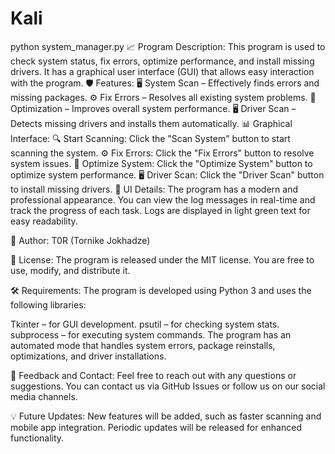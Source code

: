# Kali 
python system_manager.py
📈 Program Description:
This program is used to check system status, fix errors, optimize performance, and install missing drivers. It has a graphical user interface (GUI) that allows easy interaction with the program.
🛡️ Features:
🖥️ System Scan – Effectively finds errors and missing packages.
⚙️ Fix Errors – Resolves all existing system problems.
🚀 Optimization – Improves overall system performance.
🖥️ Driver Scan – Detects missing drivers and installs them automatically.
📊 Graphical Interface:
🔍 Start Scanning: Click the "Scan System" button to start scanning the system.
⚙️ Fix Errors: Click the "Fix Errors" button to resolve system issues.
🚀 Optimize System: Click the "Optimize System" button to optimize system performance.
🖥️ Driver Scan: Click the "Driver Scan" button to install missing drivers.
🎨 UI Details:
The program has a modern and professional appearance. You can view the log messages in real-time and track the progress of each task. Logs are displayed in light green text for easy readability.

📜 Author:
T0R (Tornike Jokhadze)

🔗 License:
The program is released under the MIT license. You are free to use, modify, and distribute it.

🛠️ Requirements:
The program is developed using Python 3 and uses the following libraries:

Tkinter – for GUI development.
psutil – for checking system stats.
subprocess – for executing system commands.
The program has an automated mode that handles system errors, package reinstalls, optimizations, and driver installations.

🚀 Feedback and Contact:
Feel free to reach out with any questions or suggestions. You can contact us via GitHub Issues or follow us on our social media channels.

💡 Future Updates:
New features will be added, such as faster scanning and mobile app integration.
Periodic updates will be released for enhanced functionality.
